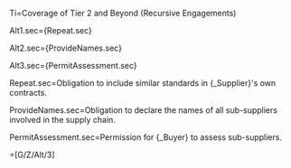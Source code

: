 Ti=Coverage of Tier 2 and Beyond  (Recursive Engagements)
 
Alt1.sec={Repeat.sec}

Alt2.sec={ProvideNames.sec}

Alt3.sec={PermitAssessment.sec}

Repeat.sec=Obligation to include similar standards in {_Supplier}'s own contracts.

ProvideNames.sec=Obligation to declare the names of all sub-suppliers involved in the supply chain.

PermitAssessment.sec=Permission for {_Buyer} to assess sub-suppliers.

=[G/Z/Alt/3]
